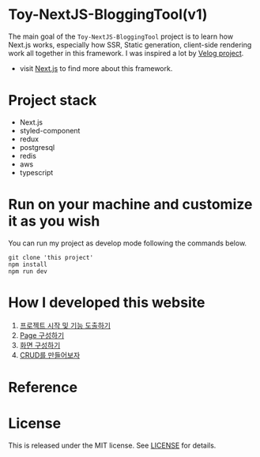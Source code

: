 # Toy-NextJS-BloggingTool(v1)

The main goal of the `Toy-NextJS-BloggingTool` project is to learn how Next.js works, especially how SSR, Static generation, client-side rendering work all together in this framework. I was inspired a lot by [Velog project](https://github.com/velopert/velog).

- visit [Next.js](https://nextjs.org) to find more about this framework.

# Project stack

- Next.js
- styled-component
- redux
- postgresql
- redis
- aws
- typescript

# Run on your machine and customize it as you wish

You can run my project as develop mode following the commands below.

```
git clone 'this project'
npm install
npm run dev
```

# How I developed this website

1. [프로젝트 시작 및 기능 도출하기](./memo/StartingNextProject.md)
2. [Page 구성하기](./memo/createPage.md)
3. [화면 구성하기](./memo/styling.md)
4. [CRUD를 만들어보자](./memo/crud.md)

<!-- 4. [api 생성하기](./memo/api.md) -->
<!-- 5. [무한스크롤할때 throttle, 컨텐츠 검색할때 deboune 등 적용하기](./memo/fe-technique.md) -->
<!-- 6. [이미지 최적화 등] -->

<!-- # Project Architecture -->

# Reference

# License

This is released under the MIT license. See [LICENSE](LICENSE) for details.
